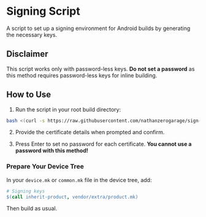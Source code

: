 # Signing Script
A script to set up a signing environment for Android builds by generating the necessary keys.

## Disclaimer
This script works only with password-less keys. **Do not set a password** as this method requires password-less keys for inline building.

## How to Use

1. Run the script in your root build directory:

```bash
bash <(curl -s https://raw.githubusercontent.com/nathanzerogarage/sign-key-sctipt/main/keygen.sh)
```

2. Provide the certificate details when prompted and confirm.

3. Press Enter to set no password for each certificate. **You cannot use a password with this method!**

### Prepare Your Device Tree
In your `device.mk` or `common.mk` file in the device tree, add:

```makefile
# Signing keys
$(call inherit-product, vendor/extra/product.mk)
```

Then build as usual.
